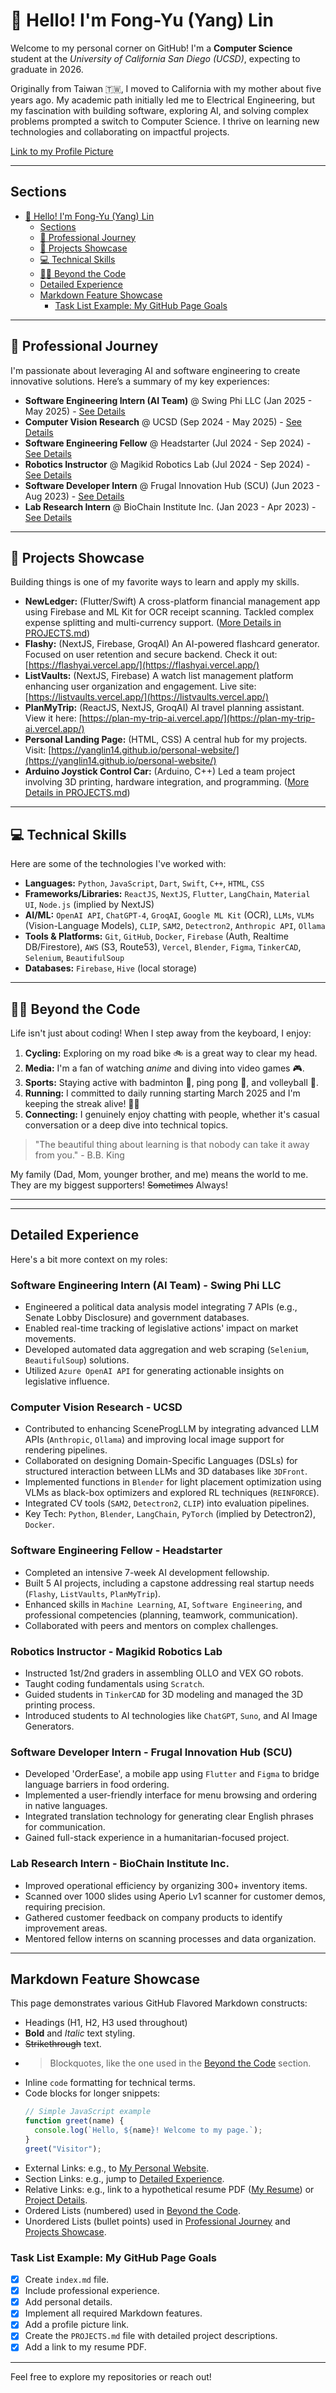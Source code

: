 # 👋 Hello! I'm Fong-Yu (Yang) Lin

Welcome to my personal corner on GitHub! I'm a **Computer Science** student at the _University of California San Diego (UCSD)_, expecting to graduate in 2026.

Originally from Taiwan 🇹🇼, I moved to California with my mother about five years ago. My academic path initially led me to Electrical Engineering, but my fascination with building software, exploring AI, and solving complex problems prompted a switch to Computer Science. I thrive on learning new technologies and collaborating on impactful projects.

[Link to my Profile Picture](Yang's_Profile_Picture.jpg)

---

## Sections

- [👋 Hello! I'm Fong-Yu (Yang) Lin](#-hello-im-fong-yu-yang-lin)
  - [Sections](#sections)
  - [💼 Professional Journey](#-professional-journey)
  - [🚀 Projects Showcase](#-projects-showcase)
  - [💻 Technical Skills](#-technical-skills)
  - [🚴‍♂️ Beyond the Code](#️-beyond-the-code)
  - [Detailed Experience](#detailed-experience)
  - [Markdown Feature Showcase](#markdown-feature-showcase)
    - [Task List Example: My GitHub Page Goals](#task-list-example-my-github-page-goals)

---

## 💼 Professional Journey

I'm passionate about leveraging AI and software engineering to create innovative solutions. Here’s a summary of my key experiences:

- **Software Engineering Intern (AI Team)** @ Swing Phi LLC (Jan 2025 - May 2025) - [See Details](#swing-phi-internship)
- **Computer Vision Research** @ UCSD (Sep 2024 - May 2025) - [See Details](#ucsd-cv-research)
- **Software Engineering Fellow** @ Headstarter (Jul 2024 - Sep 2024) - [See Details](#headstarter-fellowship)
- **Robotics Instructor** @ Magikid Robotics Lab (Jul 2024 - Sep 2024) - [See Details](#robotics-instructor)
- **Software Developer Intern** @ Frugal Innovation Hub (SCU) (Jun 2023 - Aug 2023) - [See Details](#frugal-hub-internship)
- **Lab Research Intern** @ BioChain Institute Inc. (Jan 2023 - Apr 2023) - [See Details](#biochain-internship)

---

## 🚀 Projects Showcase

Building things is one of my favorite ways to learn and apply my skills.

- **NewLedger:** (Flutter/Swift) A cross-platform financial management app using Firebase and ML Kit for OCR receipt scanning. Tackled complex expense splitting and multi-currency support. ([More Details in PROJECTS.md](./PROJECTS.md#newledger))
- **Flashy:** (NextJS, Firebase, GroqAI) An AI-powered flashcard generator. Focused on user retention and secure backend. Check it out: [https://flashyai.vercel.app/](https://flashyai.vercel.app/) <!-- External Link -->
- **ListVaults:** (NextJS, Firebase) A watch list management platform enhancing user organization and engagement. Live site: [https://listvaults.vercel.app/](https://listvaults.vercel.app/) <!-- External Link -->
- **PlanMyTrip:** (ReactJS, NextJS, GroqAI) AI travel planning assistant. View it here: [https://plan-my-trip-ai.vercel.app/](https://plan-my-trip-ai.vercel.app/) <!-- External Link -->
- **Personal Landing Page:** (HTML, CSS) A central hub for my projects. Visit: [https://yanglin14.github.io/personal-website/](https://yanglin14.github.io/personal-website/) <!-- External Link -->
- **Arduino Joystick Control Car:** (Arduino, C++) Led a team project involving 3D printing, hardware integration, and programming. ([More Details in PROJECTS.md](./PROJECTS.md#arduino-car))

---

## 💻 Technical Skills

Here are some of the technologies I've worked with:

- **Languages:** `Python`, `JavaScript`, `Dart`, `Swift`, `C++`, `HTML`, `CSS`
- **Frameworks/Libraries:** `ReactJS`, `NextJS`, `Flutter`, `LangChain`, `Material UI`, `Node.js` (implied by NextJS)
- **AI/ML:** `OpenAI API`, `ChatGPT-4`, `GroqAI`, `Google ML Kit` (OCR), `LLMs`, `VLMs` (Vision-Language Models), `CLIP`, `SAM2`, `Detectron2`, `Anthropic API`, `Ollama`
- **Tools & Platforms:** `Git`, `GitHub`, `Docker`, `Firebase` (Auth, Realtime DB/Firestore), `AWS` (S3, Route53), `Vercel`, `Blender`, `Figma`, `TinkerCAD`, `Selenium`, `BeautifulSoup`
- **Databases:** `Firebase`, `Hive` (local storage)

---

## 🚴‍♂️ Beyond the Code

Life isn't just about coding! When I step away from the keyboard, I enjoy:

1.  **Cycling:** Exploring on my road bike 🚲 is a great way to clear my head.
2.  **Media:** I'm a fan of watching _anime_ and diving into video games 🎮.
3.  **Sports:** Staying active with badminton 🏸, ping pong 🏓, and volleyball 🏐.
4.  **Running:** I committed to daily running starting March 2025 and I'm keeping the streak alive! 🏃‍♂️
5.  **Connecting:** I genuinely enjoy chatting with people, whether it's casual conversation or a deep dive into technical topics.

> "The beautiful thing about learning is that nobody can take it away from you." - B.B. King

My family (Dad, Mom, younger brother, and me) means the world to me. They are my biggest supporters! ~~Sometimes~~ Always!

---

---

## Detailed Experience

Here's a bit more context on my roles:

<h3 id="swing-phi-internship">Software Engineering Intern (AI Team) - Swing Phi LLC</h3>

- Engineered a political data analysis model integrating 7 APIs (e.g., Senate Lobby Disclosure) and government databases.
- Enabled real-time tracking of legislative actions' impact on market movements.
- Developed automated data aggregation and web scraping (`Selenium`, `BeautifulSoup`) solutions.
- Utilized `Azure OpenAI API` for generating actionable insights on legislative influence.

<h3 id="ucsd-cv-research">Computer Vision Research - UCSD</h3>

- Contributed to enhancing SceneProgLLM by integrating advanced LLM APIs (`Anthropic`, `Ollama`) and improving local image support for rendering pipelines.
- Collaborated on designing Domain-Specific Languages (DSLs) for structured interaction between LLMs and 3D databases like `3DFront`.
- Implemented functions in `Blender` for light placement optimization using VLMs as black-box optimizers and explored RL techniques (`REINFORCE`).
- Integrated CV tools (`SAM2`, `Detectron2`, `CLIP`) into evaluation pipelines.
- Key Tech: `Python`, `Blender`, `LangChain`, `PyTorch` (implied by Detectron2), `Docker`.

<h3 id="headstarter-fellowship">Software Engineering Fellow - Headstarter</h3>

- Completed an intensive 7-week AI development fellowship.
- Built 5 AI projects, including a capstone addressing real startup needs (`Flashy`, `ListVaults`, `PlanMyTrip`).
- Enhanced skills in `Machine Learning`, `AI`, `Software Engineering`, and professional competencies (planning, teamwork, communication).
- Collaborated with peers and mentors on complex challenges.

<h3 id="robotics-instructor">Robotics Instructor - Magikid Robotics Lab</h3>

- Instructed 1st/2nd graders in assembling OLLO and VEX GO robots.
- Taught coding fundamentals using `Scratch`.
- Guided students in `TinkerCAD` for 3D modeling and managed the 3D printing process.
- Introduced students to AI technologies like `ChatGPT`, `Suno`, and AI Image Generators.

<h3 id="frugal-hub-internship">Software Developer Intern - Frugal Innovation Hub (SCU)</h3>

- Developed 'OrderEase', a mobile app using `Flutter` and `Figma` to bridge language barriers in food ordering.
- Implemented a user-friendly interface for menu browsing and ordering in native languages.
- Integrated translation technology for generating clear English phrases for communication.
- Gained full-stack experience in a humanitarian-focused project.

<h3 id="biochain-internship">Lab Research Intern - BioChain Institute Inc.</h3>

- Improved operational efficiency by organizing 300+ inventory items.
- Scanned over 1000 slides using Aperio Lv1 scanner for customer demos, requiring precision.
- Gathered customer feedback on company products to identify improvement areas.
- Mentored fellow interns on scanning processes and data organization.

---

## Markdown Feature Showcase

This page demonstrates various GitHub Flavored Markdown constructs:

- Headings (H1, H2, H3 used throughout)
- **Bold** and _Italic_ text styling.
- ~~Strikethrough~~ text.
- > Blockquotes, like the one used in the [Beyond the Code](./index.md#️-beyond-the-code) section.
- Inline `code` formatting for technical terms.
- Code blocks for longer snippets:
  ```javascript
  // Simple JavaScript example
  function greet(name) {
    console.log(`Hello, ${name}! Welcome to my page.`);
  }
  greet("Visitor");
  ```
- External Links: e.g., to [My Personal Website](https://yanglin14.github.io/personal-website/).
- Section Links: e.g., jump to [Detailed Experience](./index.md#detailed-experience).
- Relative Links: e.g., link to a hypothetical resume PDF ([My Resume](./Resume.pdf)) or [Project Details](./PROJECTS.md).
- Ordered Lists (numbered) used in [Beyond the Code](./index.md#️-beyond-the-code).
- Unordered Lists (bullet points) used in [Professional Journey](./index.md#-professional-journey) and [Projects Showcase](./index.md#-projects-showcase).

### Task List Example: My GitHub Page Goals

- [x] Create `index.md` file.
- [x] Include professional experience.
- [x] Add personal details.
- [x] Implement all required Markdown features.
- [x] Add a profile picture link.
- [x] Create the `PROJECTS.md` file with detailed project descriptions.
- [x] Add a link to my resume PDF.

---

Feel free to explore my repositories or reach out!
